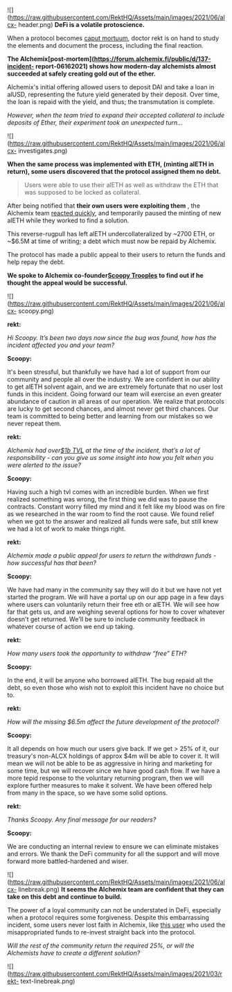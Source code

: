 ![](https://raw.githubusercontent.com/RektHQ/Assets/main/images/2021/06/alcx-
header.png) **DeFi is a volatile protoscience.**

When a protocol becomes [caput
mortuum](https://webapp1.dlib.indiana.edu/newton/reference/glossary.do),
doctor rekt is on hand to study the elements and document the process,
including the final reaction.

 **The Alchemix[post-mortem](https://forum.alchemix.fi/public/d/137-incident-
report-06162021) shows how modern-day alchemists almost succeeded at safely
creating gold out of the ether.**

Alchemix's initial offering allowed users to deposit DAI and take a loan in
alUSD, representing the future yield generated by their deposit. Over time,
the loan is repaid with the yield, and thus; the transmutation is complete.

 _However, when the team tried to expand their accepted collateral to include
deposits of Ether, their experiment took an unexpected turn..._

![](https://raw.githubusercontent.com/RektHQ/Assets/main/images/2021/06/alcx-
investigates.png)

 **When the same process was implemented with ETH, (minting alETH in return),
some users discovered that the protocol assigned them no debt.**

> Users were able to use their alETH as well as withdraw the ETH that was
> supposed to be locked as collateral.

After being notified that **their own users were exploiting them** , the
Alchemix team [reacted
quickly](https://twitter.com/AlchemixFi/status/1405187348678148101), and
temporarily paused the minting of new alETH while they worked to find a
solution.

This reverse-rugpull has left alETH undercollateralized by ~2700 ETH, or
~$6.5M at time of writing; a debt which must now be repaid by Alchemix.

The protocol has made a public appeal to their users to return the funds and
help repay the debt.

 **We spoke to Alchemix co-founder[Scoopy
Trooples](https://twitter.com/scupytrooples) to find out if he thought the
appeal would be successful.**

![](https://raw.githubusercontent.com/RektHQ/Assets/main/images/2021/06/alcx-
scoopy.png)

 **rekt:**

 _Hi Scoopy. It’s been two days now since the bug was found, how has the
incident affected you and your team?_

 **Scoopy:**

It's been stressful, but thankfully we have had a lot of support from our
community and people all over the industry. We are confident in our ability to
get alETH solvent again, and we are extremely fortunate that no user lost
funds in this incident. Going forward our team will exercise an even greater
abundance of caution in all areas of our operation. We realize that protocols
are lucky to get second chances, and almost never get third chances. Our team
is committed to being better and learning from our mistakes so we never repeat
them.

 **rekt:**

 _Alchemix had over[$1b TVL](https://defillama.com/protocol/alchemix) at the
time of the incident, that’s a lot of responsibility - can you give us some
insight into how you felt when you were alerted to the issue?_

 **Scoopy:**

Having such a high tvl comes with an incredible burden. When we first realized
something was wrong, the first thing we did was to pause the contracts.
Constant worry filled my mind and it felt like my blood was on fire as we
researched in the war room to find the root cause. We found relief when we got
to the answer and realized all funds were safe, but still knew we had a lot of
work to make things right.

 **rekt:**

 _Alchemix made a public appeal for users to return the withdrawn funds - how
successful has that been?_

 **Scoopy:**

We have had many in the community say they will do it but we have not yet
started the program. We will have a portal up on our app page in a few days
where users can voluntarily return their free eth or alETH. We will see how
far that gets us, and are weighing several options for how to cover whatever
doesn't get returned. We'll be sure to include community feedback in whatever
course of action we end up taking.

 **rekt:**

 _How many users took the opportunity to withdraw “free” ETH?_

 **Scoopy:**

In the end, it will be anyone who borrowed alETH. The bug repaid all the debt,
so even those who wish not to exploit this incident have no choice but to.

 **rekt:**

 _How will the missing $6.5m affect the future development of the protocol?_

 **Scoopy:**

It all depends on how much our users give back. If we get > 25% of it, our
treasury's non-ALCX holdings of approx $4m will be able to cover it. It will
mean we will not be able to be as aggressive in hiring and marketing for some
time, but we will recover since we have good cash flow. If we have a more
tepid response to the voluntary returning program, then we will explore
further measures to make it solvent. We have been offered help from many in
the space, so we have some solid options.

 **rekt:**

 _Thanks Scoopy. Any final message for our readers?_

 **Scoopy:**

We are conducting an internal review to ensure we can eliminate mistakes and
errors. We thank the DeFi community for all the support and will move forward
more battled-hardened and wiser.

![](https://raw.githubusercontent.com/RektHQ/Assets/main/images/2021/06/alcx-
linebreak.png) **It seems the Alchemix team are confident that they can take
on this debt and continue to build.**

The power of a loyal community can not be understated in DeFi, especially when
a protocol requires some forgiveness. Despite this embarrassing incident, some
users never lost faith in Alchemix, like [this
user](https://twitter.com/faanganon/status/1405188689685323787?s=20) who used
the misappropriated funds to re-invest straight back into the protocol.

 _Will the rest of the community return the required 25%, or will the
Alchemists have to create a different solution?_

![](https://raw.githubusercontent.com/RektHQ/Assets/main/images/2021/03/rekt-
text-linebreak.png)


